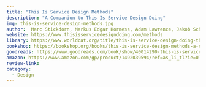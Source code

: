 ```yaml
---
title: "This Is Service Design Methods"
description: "A Companion to This Is Service Design Doing"
img: this-is-service-design-methods.jpg
author:  Marc Stickdorn, Markus Edgar Hormess, Adam Lawrence, Jakob Schneider
website: https://www.thisisservicedesigndoing.com/methods
library: https://www.worldcat.org/title/this-is-service-design-doing-the-methods-companion/oclc/1033784420?loc=
bookshop: https://bookshop.org/books/this-is-service-design-methods-a-companion-to-this-is-service-design-doing/9781492039594
goodreads: https://www.goodreads.com/book/show/40014290-this-is-service-design-methods
amazon: https://www.amazon.com/gp/product/1492039594/ref=as_li_tl?ie=UTF8&tag=govfresh-20&camp=1789&creative=9325&linkCode=as2&creativeASIN=1492039594&linkId=79f9749effc53793c3461343f67bd08a
review-link: 
category:
  - Design
---
```


